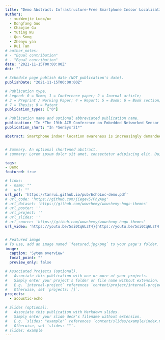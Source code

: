 ```yaml
---
title: "Demo Abstract: Infrastructure-Free Smartphone Indoor Localization Using Room Acoustic Responses"
authors:
  - <u>Wenjie Luo</u>
  - Dongfang Guo
  - Chaojie Gu
  - Yuting Wu
  - Qun Song
  - Zhenyu yan
  - Rui Tan
# author_notes:
# - "Equal contribution"
# - "Equal contribution"
date: "2021-11-15T00:00:00Z"
doi: ""

# Schedule page publish date (NOT publication's date).
publishDate: "2021-11-15T00:00:00Z"

# Publication type.
# Legend: 0 = Demo; 1 = Conference paper; 2 = Journal article;
# 3 = Preprint / Working Paper; 4 = Report; 5 = Book; 6 = Book section;
# 7 = Thesis; 8 = Patent
publication_types: ["0"]

# Publication name and optional abbreviated publication name.
publication: "In *The 19th ACM Conference on Embedded Networked Sensor Systems (SenSys), November 15-17, 2021, Coimbra, Portugal*"
publication_short: "In *SenSys'21*"

abstract: Smartphone indoor location awareness is increasingly demanded by a variety of mobile applications. The existing solutions for accurate smartphone indoor localization rely on additional devices or pre-installed infrastructure (e.g., dense WiFi access points, Bluetooth beacons). In this demo, we present EchoLoc, an infrastructure-free smartphone indoor localization system using room acoustic response to a chirp emitted by the phone. EchoLoc consists of a mobile client for echo data collection and a cloud server hosting a deep neural network for location inference. EchoLoc achieves 95% accuracy in recognizing 101 locations in a large public indoor space and a median localization error of 0.5m in a typical lab area. 


# Summary. An optional shortened abstract.
# summary: Lorem ipsum dolor sit amet, consectetur adipiscing elit. Duis posuere tellus ac convallis placerat. Proin tincidunt magna sed ex sollicitudin condimentum.

tags:
- Demo
featured: true

# links:
# - name: ""
#   url: ""
url_pdf: 'https://tanrui.github.io/pub/EchoLoc-demo.pdf'
# url_code: 'https://github.com/jiegev5/PhyAug'
# url_dataset: 'https://github.com/wowchemy/wowchemy-hugo-themes'
# url_poster: ''
# url_project: ''
# url_slides: ''
# url_source: 'https://github.com/wowchemy/wowchemy-hugo-themes'
url_video: 'https://youtu.be/5si0Cq6LzT4}{https://youtu.be/5si0Cq6LzT4'


# Featured image
# To use, add an image named `featured.jpg/png` to your page's folder. 
image:
  caption: 'Sytem overview'
  focal_point: ""
  preview_only: false

# Associated Projects (optional).
#   Associate this publication with one or more of your projects.
#   Simply enter your project's folder or file name without extension.
#   E.g. `internal-project` references `content/project/internal-project/index.md`.
#   Otherwise, set `projects: []`.
projects:
  - acoustic-echo

# Slides (optional).
#   Associate this publication with Markdown slides.
#   Simply enter your slide deck's filename without extension.
#   E.g. `slides: "example"` references `content/slides/example/index.md`.
#   Otherwise, set `slides: ""`.
# slides: example
---
```


<!-- {{% callout note %}}
Click the *Cite* button above to demo the feature to enable visitors to import publication metadata into their reference management software.
{{% /callout %}}

{{% callout note %}}
Create your slides in Markdown - click the *Slides* button to check out the example.
{{% /callout %}}

Supplementary notes can be added here, including [code, math, and images](https://wowchemy.com/docs/writing-markdown-latex/). -->
